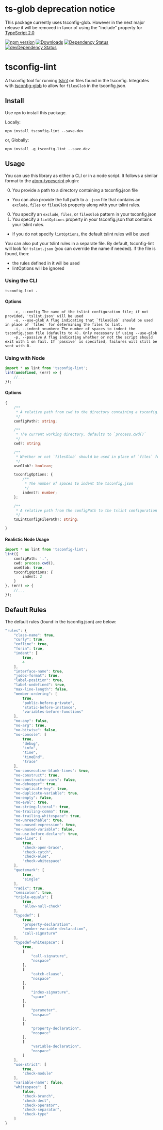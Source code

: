 # ts-glob deprecation notice
This package currently uses tsconfig-glob. However in the next major release it will be removed in favor of using the "include" property for [TypeScript 2.0](https://github.com/Microsoft/TypeScript/wiki/What's-new-in-TypeScript#user-content-glob-support-in-tsconfigjson)

[![npm version](https://badge.fury.io/js/tsconfig-lint.svg)](http://badge.fury.io/js/tsconfig-lint)
[![Downloads](http://img.shields.io/npm/dm/tsconfig-lint.svg)](https://npmjs.org/package/tsconfig-lint)
[![Dependency Status](https://david-dm.org/wjohnsto/tsconfig-lint.svg)](https://david-dm.org/wjohnsto/tsconfig-lint)
[![devDependency Status](https://david-dm.org/wjohnsto/tsconfig-lint/dev-status.svg)](https://david-dm.org/wjohnsto/tsconfig-lint#info=devDependencies)

# tsconfig-lint
A tsconfig tool for running [tslint](https://github.com/palantir/tslint) on files found in the tsconfig. Integrates with [tsconfig-glob](https://github.com/wjohnsto/tsconfig-glob) to allow for `filesGlob` in the tsconfig.json.

## Install

Use `npm` to install this package.

Locally:

```shell
npm install tsconfig-lint --save-dev
```

or, Globally:

```shell
npm install -g tsconfig-lint --save-dev
```

## Usage

You can use this library as either a CLI or in a node script. It follows a similar format to the [atom-typescript](https://github.com/TypeStrong/atom-typescript/blob/master/docs/tsconfig.md) plugin:

0. You provide a path to a directory containing a tsconfig.json file
  - You can also provide the full path to a `.json` file that contains an `exclude`, `files` or `filesGlob` property along with your tslint rules.
0. You specify an `exclude`, `files`, or `filesGlob` pattern in your tsconfig.json
0. You specify a `lintOptions` property in your tsconfig.json that contains your tslint rules.
  - If you do not specify `lintOptions`, the default tslint rules will be used

You can also put your tslint rules in a separate file. By default, tsconfig-lint will look for `tslint.json` (you can override the name if needed).
If the file is found, then:
 * the rules defined in it will be used
 * lintOptions will be ignored

### Using the CLI
```shell
tsconfig-lint .
```

#### Options

```shell
	-c, --config The name of the tslint configuration file; if not provided, 'tslint.json' will be used
	-u, --use-glob A flag indicating that `filesGlob` should be used in place of `files` for determining the files to lint.
	-i, --indent <number> The number of spaces to indent the tsconfig.json file (defaults to 4). Only necessary if using --use-glob
    -p, --passive A flag indicating whether or not the script should exit with 1 on fail. If `passive` is specified, failures will still be sent with 0.
```

### Using with Node

```ts
import * as lint from 'tsconfig-lint';
lint(undefined, (err) => {
    //...
});
```

#### Options

```ts
{
	/**
	 * A relative path from cwd to the directory containing a tsconfig.json. If not specified, the '.' is used.
	 */
	configPath?: string;

	/**
	 * The current working directory, defaults to `process.cwd()`
	 */
	cwd?: string;

	/**
	 * Whether or not `filesGlob` should be used in place of `files` for determining the files to lint.
	 */
	useGlob?: boolean;

	tsconfigOptions: {
		/**
		 * The number of spaces to indent the tsconfig.json
		 */
		indent?: number;
	};

	/**
	 * A relative path from the configPath to the tslint configuration file.
	 */
	tsLintConfigFilePath?: string;

}
```
#### Realistic Node Usage

```ts
import * as lint from 'tsconfig-lint';
lint({
	configPath: '.',
	cwd: process.cwd(),
	useGlob: true,
	tsconfigOptions: {
		indent: 2
	}
}, (err) => {
    //...
});
```

## Default Rules

The default rules (found in the tsconfig.json) are below:

```ts
"rules": {
    "class-name": true,
    "curly": true,
    "eofline": true,
    "forin": true,
    "indent": [
        true,
        4
    ],
    "interface-name": true,
    "jsdoc-format": true,
    "label-position": true,
    "label-undefined": true,
    "max-line-length": false,
    "member-ordering": [
        true,
        "public-before-private",
        "static-before-instance",
        "variables-before-functions"
    ],
    "no-any": false,
    "no-arg": true,
    "no-bitwise": false,
    "no-console": [
        true,
        "debug",
        "info",
        "time",
        "timeEnd",
        "trace"
    ],
    "no-consecutive-blank-lines": true,
    "no-construct": true,
    "no-constructor-vars": false,
    "no-debugger": true,
    "no-duplicate-key": true,
    "no-duplicate-variable": true,
    "no-empty": false,
    "no-eval": true,
    "no-string-literal": true,
    "no-trailing-comma": true,
    "no-trailing-whitespace": true,
    "no-unreachable": true,
    "no-unused-expression": true,
    "no-unused-variable": false,
    "no-use-before-declare": true,
    "one-line": [
        true,
        "check-open-brace",
        "check-catch",
        "check-else",
        "check-whitespace"
    ],
    "quotemark": [
        true,
        "single"
    ],
    "radix": true,
    "semicolon": true,
    "triple-equals": [
        true,
        "allow-null-check"
    ],
    "typedef": [
        true,
        "property-declaration",
        "member-variable-declaration",
        "call-signature"
    ],
    "typedef-whitespace": [
        true,
        [
            "call-signature",
            "nospace"
        ],
        [
            "catch-clause",
            "nospace"
        ],
        [
            "index-signature",
            "space"
        ],
        [
            "parameter",
            "nospace"
        ],
        [
            "property-declaration",
            "nospace"
        ],
        [
            "variable-declaration",
            "nospace"
        ]
    ],
    "use-strict": [
        true,
        "check-module"
    ],
    "variable-name": false,
    "whitespace": [
        false,
        "check-branch",
        "check-decl",
        "check-operator",
        "check-separator",
        "check-type"
    ]
}
```
